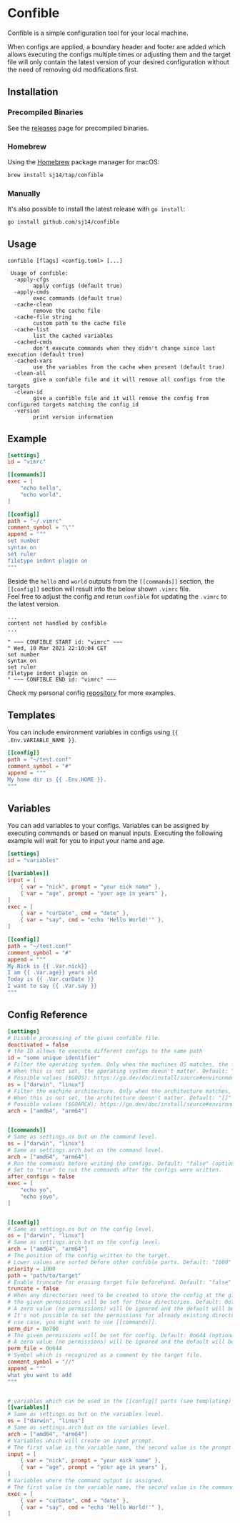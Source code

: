 # Confible

Confible is a simple configuration tool for your local machine.

When configs are applied, a boundary header and footer are added which allows executing the configs multiple times or adjusting them and the target file will only contain the latest version of your desired configuration without the need of removing old modifications first.

## Installation

### Precompiled Binaries

See the [releases](https://github.com/sj14/confible/releases) page for precompiled binaries.

### Homebrew

Using the [Homebrew](https://brew.sh/) package manager for macOS:

```bash
brew install sj14/tap/confible
```

### Manually

It's also possible to install the latest release with `go install`:

```bash
go install github.com/sj14/confible
```

## Usage

```console
confible [flags] <config.toml> [...]
```

```text
 Usage of confible:
  -apply-cfgs
        apply configs (default true)
  -apply-cmds
        exec commands (default true)
  -cache-clean
        remove the cache file
  -cache-file string
        custom path to the cache file
  -cache-list
        list the cached variables
  -cached-cmds
        don't execute commands when they didn't change since last execution (default true)
  -cached-vars
        use the variables from the cache when present (default true)
  -clean-all
        give a confible file and it will remove all configs from the targets
  -clean-id
        give a confible file and it will remove the config from configured targets matching the config id
  -version
        print version information
```

## Example

```toml
[settings]
id = "vimrc"

[[commands]]
exec = [
    "echo hello", 
    "echo world",
]

[[config]]
path = "~/.vimrc"
comment_symbol = "\""
append = """
set number
syntax on
set ruler
filetype indent plugin on
"""
```

Beside the `hello` and `world` outputs from the `[[commands]]` section, the `[[config]]` section will result into the below shown `.vimrc` file.  
Feel free to adjust the config and rerun `confible` for updating the `.vimrc` to the latest version.

```vim
...
content not handled by confible
...

" ~~~ CONFIBLE START id: "vimrc" ~~~
" Wed, 10 Mar 2021 22:10:04 CET
set number
syntax on
set ruler
filetype indent plugin on
" ~~~ CONFIBLE END id: "vimrc" ~~~
```

Check my personal config [repository](https://github.com/sj14/dotfiles) for more examples.

## Templates

You can include environment variables in configs using `{{ .Env.VARIABLE_NAME }}`.

```toml
[[config]]
path = "~/test.conf"
comment_symbol = "#"
append = """
My home dir is {{ .Env.HOME }}.
"""
```

## Variables

You can add variables to your configs.
Variables can be assigned by executing commands or based on manual inputs.
Executing the following example will wait for you to input your name and age.

```toml
[settings]
id = "variables"

[[variables]]
input = [
    { var = "nick", prompt = "your nick name" },
    { var = "age", prompt = "your age in years" },
]
exec = [
    { var = "curDate", cmd = "date" },
    { var = "say", cmd = "echo 'Hello World!'" },
]

[[config]]
path = "~/test.conf"
comment_symbol = "#"
append = """
My Nick is {{ .Var.nick}}
I am {{ .Var.age}} years old
Today is {{ .Var.curDate }}
I want to say {{ .Var.say }}
"""
```


## Config Reference

```toml
[settings]
# Disable processing of the given confible file.
deactivated = false
# the ID allows to execute different configs to the same path
id = "some unique identifier"
# Filter the operating system. Only when the machines OS matches, the file gets processed.
# When this is not set, the operating system doesn't matter. Default: "[]" (optional)
# Possible values ($GOOS): https://go.dev/doc/install/source#environment
os = ["darwin", "linux"]
# Filter the machine architecture. Only when the architecture matches, the file gets processed.
# When this is not set, the architecture doesn't matter. Default: "[]" (optional)
# Possible values ($GOARCH): https://go.dev/doc/install/source#environment
arch = ["amd64", "arm64"]


[[commands]]
# Same as settings.os but on the command level.
os = ["darwin", "linux"]
# Same as settings.arch but on the command level.
arch = ["amd64", "arm64"]
# Run the commands before writing the configs. Default: "false" (optional).
# Set to "true" to run the commands after the configs were written. 
after_configs = false 
exec = [
    "echo yo", 
    "echo yoyo",
]


[[config]]
# Same as settings.os but on the config level.
os = ["darwin", "linux"]
# Same as settings.arch but on the config level.
arch = ["amd64", "arm64"]
# The position of the config written to the target.
# Lower values are sorted before other confible parts. Default: "1000" (optional)
priority = 1000
path = "path/to/target"
# Enable truncate for erasing target file beforehand. Default: "false" (optional).
truncate = false
# When any directories need to be created to store the config at the given path,
# the given permissions will be set for those directories. Default: 0o700 (optional).
# A zero value (no permissions) will be ignored and the default will be used instead.
# It's not possible to set the permissions for already existing directories. For this
# use case, you might want to use [[commands]].
perm_dir = 0o700
# The given permissions will be set for config. Default: 0o644 (optional).
# A zero value (no permissions) will be ignored and the default will be used instead.
perm_file = 0o644
# Symbol which is recognized as a comment by the target file.
comment_symbol = "//" 
append = """
what you want to add
"""


# variables which can be used in the [[config]] parts (see templating)
[[variables]]
# Same as settings.os but on the variables level.
os = ["darwin", "linux"]
# Same as settings.arch but on the variables level.
arch = ["amd64", "arm64"]
# Variables which will create an input prompt.
# The first value is the variable name, the second value is the prompt message.
input = [ 
    { var = "nick", prompt = "your nick name" },
    { var = "age", prompt = "your age in years" },
]
# Variables where the command output is assigned.
# The first value is the variable name, the second value is the command to execute.
exec = [
    { var = "curDate", cmd = "date" },
    { var = "say", cmd = "echo 'Hello World!'" },
]
```
